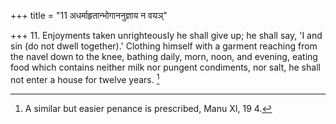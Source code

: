 +++
title = "11 अधर्माहृतान्भोगाननुज्ञाय न वयञ्"

+++
11. Enjoyments taken unrighteously he shall give up; he shall say, 'I and sin (do not dwell together).' Clothing himself with a garment reaching from the navel down to the knee, bathing daily, morn, noon, and evening, eating food which contains neither milk nor pungent condiments, nor salt, he shall not enter a house for twelve years. [^3] 


[^3]:  A similar but easier penance is prescribed, Manu XI, 19 4.
